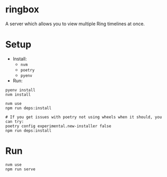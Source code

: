 # ringbox

A server which allows you to view multiple Ring timelines at once.


# Setup

* Install:
  * `nvm`
  * `poetry`
  * `pyenv`
* Run:
```
pyenv install
nvm install

nvm use
npm run deps:install

# If you get issues with poetry not using wheels when it should, you can try:
poetry config experimental.new-installer false
npm run deps:install
```

# Run

```
nvm use
npm run serve
```
